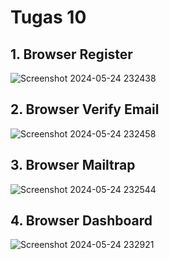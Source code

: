# Tugas 10

## 1. Browser Register

![Screenshot 2024-05-24 232438](https://github.com/PWF-2024-A/20210140038-TodoCategory/assets/115221965/b9f25f7a-b5b1-4d61-80fb-a6f8b0987922)


## 2. Browser Verify Email

![Screenshot 2024-05-24 232458](https://github.com/PWF-2024-A/20210140038-TodoCategory/assets/115221965/0016e14c-e9e0-4f0f-9595-06c9b23756e7)

## 3. Browser Mailtrap

![Screenshot 2024-05-24 232544](https://github.com/PWF-2024-A/20210140038-TodoCategory/assets/115221965/09aef646-11d2-468b-bfd2-3cb2b14f5b1f)

## 4. Browser Dashboard

![Screenshot 2024-05-24 232921](https://github.com/PWF-2024-A/20210140038-TodoCategory/assets/115221965/dc75cf52-125d-4013-a1a2-50effe0d8b83)
